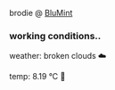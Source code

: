 brodie @ [BluMint](https://www.linkedin.com/company/blumint-io/)

<!--weather_start-->
### working conditions..

weather: broken clouds ☁️

temp: 8.19 °C 🧥

<!--weather_end-->
